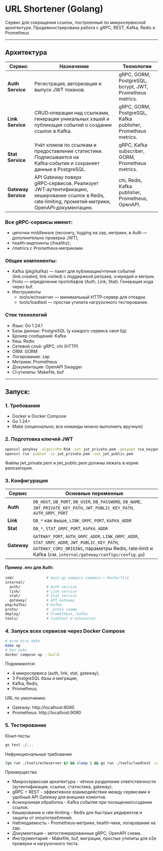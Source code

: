 # URL Shortener (Golang)

Сервис для сокращения ссылок, построенный по микросервисной архитектуре. Продемонстрирована работа с gRPC, REST, Kafka, Redis и Prometheus

___

## Архитектура

| Сервис              | Назначение                                                                                                                                       | Технологии                                                   |
| ------------------- | ------------------------------------------------------------------------------------------------------------------------------------------------ | ------------------------------------------------------------ |
| **Auth Service**    | Регистрация, авторизация и выпуск JWT токенов.                                                                                                   | gRPC, GORM, PostgreSQL, bcrypt, JWT, Prometheus metrics.     |
| **Link Service**    | CRUD‑операции над ссылками, генерация уникальных хэшей и публикация событий о создании ссылок в Kafka.                                           | gRPC, GORM, PostgreSQL, Kafka publisher, Prometheus metrics. |
| **Stat Service**    | Учёт кликов по ссылкам и предоставление статистики. Подписывается на Kafka‑события и сохраняет данные в PostgreSQL.               | gRPC, Kafka subscriber, GORM, Prometheus metrics.            |
| **Gateway Service** | API Gateway поверх gRPC‑сервисов. Реализует JWT‑аутентификацию, кеширование ссылок в Redis, rate‑limiting, прометей‑метрики, OpenAPI‑документацию. | chi, Redis, Kafka publisher, Prometheus, OpenAPI.            |

### Все gRPC‑сервисы имеют:
- цепочки middleware (recovery, logging на zap, метрики, в Auth — дополнительно проверка JWT);
- health‑эндпоинты (/healthz);
- /metrics с Prometheus‑метриками.

### Общие компоненты:
- Kafka (pkg/kafka) — пакет для публикации/чтения событий (link.created, link.visited) с поддержкой ретраев, очередей и метрик.
- Proto — определение протобафов (Auth, Link, Stat). Генерация кода через buf.
- Инструменты
    - tools/echoserver — минимальный HTTP‑сервер для отладки.
    - tools/loadtest — простая утилита нагрузочного тестирования.

### Стек технологий
- Язык: Go 1.24.1
- Базы данных: PostgreSQL (у каждого сервиса своя бд)
- Брокер сообщений: Kafka
- Кеш: Redis
- Сетевой слой: gRPC, chi (HTTP)
- ORM: GORM
- Логирование: zap
- Метрики: Prometheus
- Документация: OpenAPI Swagger
- CI‑утилиты: Makefile, buf

___

## Запуск:

### 1. Требования

- Docker и Docker Compose
- Go 1.24+
- Make (опционально; все команды можно выполнить вручную)

### 2. Подготовка ключей JWT

```bash
openssl genpkey -algorithm RSA -out jwt_private.pem -pkeyopt rsa_keygen_bits:2048
openssl rsa -pubout -in jwt_private.pem -out jwt_public.pem
```
Файлы jwt_private.pem и jwt_public.pem должны лежать в корне репозитория.

### 3. Конфигурация

| Сервис      | Основные переменные                                                                                                                                                                                 |
| ----------- | --------------------------------------------------------------------------------------------------------------------------------------------------------------------------------------------------- |
| **Auth**    | `DB_HOST`, `DB_PORT`, `DB_USER`, `DB_PASSWORD`, `DB_NAME`, `JWT_PRIVATE_KEY_PATH`, `JWT_PUBLIC_KEY_PATH`, `AUTH_GRPC_PORT`                                                                          |
| **Link**    | `DB_*` как выше, `LINK_GRPC_PORT`, `KAFKA_ADDR`                                                                                                                                                     |
| **Stat**    | `DB_*`, `STAT_GRPC_PORT`, `KAFKA_ADDR`                                                                                                                                                              |
| **Gateway** | `GATEWAY_PORT`, `AUTH_GRPC_ADDR`, `LINK_GRPC_ADDR`, `STAT_GRPC_ADDR`, `JWT_PUBLIC_KEY_PATH`, `GATEWAY_CORS_ORIGINS`, параметры Redis, rate‑limit и Kafka (см. `internal/gateway/configs/config.go`) |

#### Пример .env для Auth:

```bash
cmd/               # main.go каждого сервиса + Dockerfile
internal/
  auth/            # Auth service
  link/            # Link service
  stat/            # Stat service
  gateway/         # API Gateway
pkg/kafka/         # Kafka
proto/             # .proto схемы
deploy/            # Prometheus, Kafka
tools/             # loadtest и echoserver
```

### 4. Запуск всех сервисов через Docker Compose

```bash
# если есть make
make up
# без make
docker compose up --build
```

Поднимаются:
- 4 микросервиса (auth, link, stat, gateway),
- 3 PostgreSQL базы и миграции,
- Kafka, Redis,
- Prometheus,

URL по умолчанию:
- Gateway: http://localhost:8080
- Prometheus: http://localhost:9090

### 5. Тестирование

Юнит‑тесты
```bash
go test ./...
```

Нефункциональные требования
```bash
(go run ./tools/echoserver &) && sleep 1 && go run ./tools/loadtest -url http://localhost:8080/ -n 1000 -c 50
```

Преимущества
- Микросервисная архитектура - чёткое разделение ответственности (аутентификация, ссылки, статистика, gateway).
- gRPC + REST - эффективное взаимодействие между сервисами и удобный API Gateway для внешних клиентов.
- Асинхронная обработка - Kafka события при посещении/создании ссылок.
- Кеширование и rate‑limiting - Redis для быстрых редиректов и защиты от злоупотреблений.
- Наблюдаемость - Prometheus‑метрики, health‑чеки, логирование на zap.
- Документация - автосгенерированные gRPC, OpenAPI схема.
- Инструментарий - Makefile, buf, миграции, простые утилиты для e2e проверки и нагрузочного теста.
